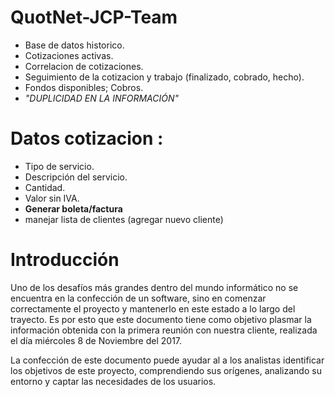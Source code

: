# QuotNet-JCP-Team

* Base de datos historico.
* Cotizaciones activas.
* Correlacion de cotizaciones.
* Seguimiento de la cotizacion y trabajo (finalizado, cobrado, hecho).
* Fondos disponibles; Cobros.
* *"DUPLICIDAD EN LA INFORMACIÓN"*

# Datos cotizacion : 
* Tipo de servicio.
* Descripción del servicio. 
* Cantidad. 
* Valor sin IVA.
* **Generar boleta/factura**
* manejar lista de clientes (agregar nuevo cliente)

# Introducción
Uno de los desafíos más grandes dentro del mundo informático no se encuentra en la confección de un software, sino en comenzar correctamente el proyecto y mantenerlo en este estado a lo largo del trayecto. Es por esto que este documento tiene como objetivo plasmar la información obtenida con la primera reunión con nuestra cliente, realizada el día miércoles 8 de Noviembre del 2017.

La confección de este documento puede ayudar al a los analistas identificar los objetivos de este proyecto, comprendiendo sus orígenes, analizando su entorno y captar las necesidades de los usuarios.
